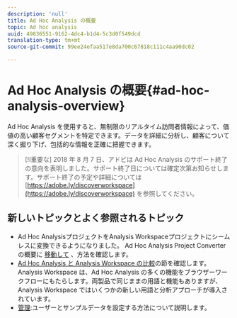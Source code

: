 ```yaml
---
description: 'null'
title: Ad Hoc Analysis の概要
topic: Ad hoc analysis
uuid: 49836551-9162-4dc4-b1d4-5c3d0f549dcd
translation-type: tm+mt
source-git-commit: 99ee24efaa517e8da700c67818c111c4aa90dc02

---
```



# Ad Hoc Analysis の概要{#ad-hoc-analysis-overview}

Ad Hoc Analysis を使用すると、無制限のリアルタイム訪問者情報によって、価値の高い顧客セグメントを特定できます。データを詳細に分析し、顧客について深く掘り下げ、包括的な情報を正確に把握できます。

>[!I重要な]
>2018 年 8 月 7 日、アドビは Ad Hoc Analysis のサポート終了の意向を表明しました。サポート終了日については確定次第お知らせします。サポート終了の予定や詳細については [https://adobe.ly/discoverworkspace](https://adobe.ly/discoverworkspace) を参照してください。

## 新しいトピックとよく参照されるトピック

* Ad Hoc AnalysisプロジェクトをAnalysis Workspaceプロジェクトにシームレスに変換できるようになりました。 Ad Hoc Analysis Project Converterの概要に [移動して](/help/analyze/ad-hoc-analysis/c-aha-project-converter/aha2aw-overview.md) 、方法を確認します。
* [Ad Hoc Analysis と Analysis Workspace の比較](/help/analyze/analysis-workspace/adhocanalysis-vs-analysisworkspace.md)の節を確認します。Analysis Workspace は、Ad Hoc Analysis の多くの機能をブラウザーワークフローにもたらします。両製品で同じままの用語と機能もありますが、Analysis Workspace ではいくつかの新しい用語と分析アプローチが導入されています。
* [管理](/help/analyze/ad-hoc-analysis/c-administration.md):ユーザーとサンプルデータを設定する方法について説明します。
